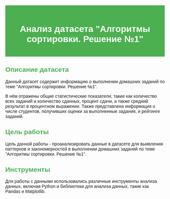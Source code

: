 <!DOCTYPE html>
<html lang="en">
<head>
    <meta charset="UTF-8">
    <meta name="viewport" content="width=device-width, initial-scale=1.0">
    <title>README</title>
    <style>
        body {
            font-family: Arial, sans-serif;
            margin: 0;
            padding: 20px;
        }
        .banner {
            background-color: #4CAF50;
            color: white;
            padding: 20px;
            text-align: center;
        }
        .section {
            margin-bottom: 20px;
        }
        h2 {
            color: #4CAF50;
        }
    </style>
</head>
<body>

<div class="banner">
    <h1>Анализ датасета "Алгоритмы сортировки. Решение №1"</h1>
</div>

<div class="section">
    <h2>Описание датасета</h2>
    <p>Данный датасет содержит информацию о выполнении домашних заданий по теме "Алгоритмы сортировки. Решение №1".</p>
    <p>В нём отражены общие статистические показатели, такие как количество всех заданий и количество сданных, процент сдачи, а также средний результат в процентном выражении. Также представлена информация о числе студентов, получивших оценки за выполненные задания, и рейтинге заданий.</p>
</div>

<div class="section">
    <h2>Цель работы</h2>
    <p>Цель данной работы - проанализировать данные в датасете для выявления паттернов и закономерностей в выполнении домашних заданий по теме "Алгоритмы сортировки. Решение №1".</p>
</div>

<div class="section">
    <h2>Инструменты</h2>
    <p>Для работы с данными использовались различные инструменты анализа данных, включая Python и библиотеки для анализа данных, такие как Pandas и Matplotlib.</p>
</div>

</body>
</html>
